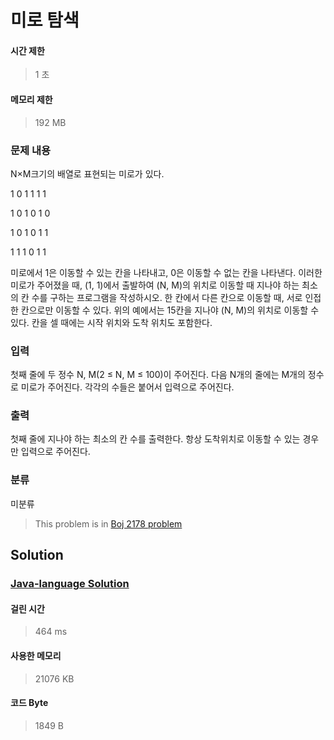 # 미로 탐색
#### 시간 제한
> 1 초
#### 메모리 제한
> 192 MB
### 문제 내용

N×M크기의 배열로 표현되는 미로가 있다.



1
0
1
1
1
1


1
0
1
0
1
0


1
0
1
0
1
1


1
1
1
0
1
1



미로에서 1은 이동할 수 있는 칸을 나타내고, 0은 이동할 수 없는 칸을 나타낸다. 이러한 미로가 주어졌을 때, (1, 1)에서 출발하여 (N, M)의 위치로 이동할 때 지나야 하는 최소의 칸 수를 구하는 프로그램을 작성하시오. 한 칸에서 다른 칸으로 이동할 때, 서로 인접한 칸으로만 이동할 수 있다.
위의 예에서는 15칸을 지나야 (N, M)의 위치로 이동할 수 있다. 칸을 셀 때에는 시작 위치와 도착 위치도 포함한다.

### 입력

첫째 줄에 두 정수 N, M(2 ≤ N, M ≤ 100)이 주어진다. 다음 N개의 줄에는 M개의 정수로 미로가 주어진다. 각각의 수들은 붙어서 입력으로 주어진다.

### 출력

첫째 줄에 지나야 하는 최소의 칸 수를 출력한다. 항상 도착위치로 이동할 수 있는 경우만 입력으로 주어진다.

### 분류
미분류
> This problem is in [Boj 2178 problem](https://www.acmicpc.net/problem/2178)

## Solution
### [Java-language Solution](./main.java)
#### 걸린 시간
> 464 ms
#### 사용한 메모리
> 21076 KB
#### 코드 Byte
> 1849 B
